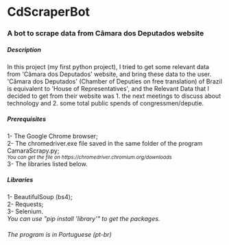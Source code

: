 <h1>CdScraperBot</h1>

<h3>A bot to scrape data from Câmara dos Deputados website</h3>

<h5>Description</h5>
<p>In this project (my first python project), I tried to get some relevant data from 'Câmara dos Deputados' website, and bring these data to the user.
'Câmara dos Deputados' (Chamber of Deputies on free translation) of Brazil is equivalent to 'House of Representatives', and the Relevant Data
that I decided to get from their website was 1. the next meetings to discuss about technology and 2. some total public spends of congressmen/deputie.

<h5>Prerequisites</h5>
<p>
1- The Google Chrome browser;<br />
2- The chromedriver.exe file saved in the same folder of the program CamaraScrapy.py;<br />
<small><i>You can get the file on https://chromedriver.chromium.org/downloads</i></small><br />
3- The libraries listed below.
</p>

<h5>Libraries</h5>
<p>
1- BeautifulSoup (bs4);<br />
2- Requests;<br />
3- Selenium.<br />
<i>You can use "pip install 'library'" to get the packages.</i>
</p>

<h6><i>The program is in Portuguese (pt-br)</i></h6>
